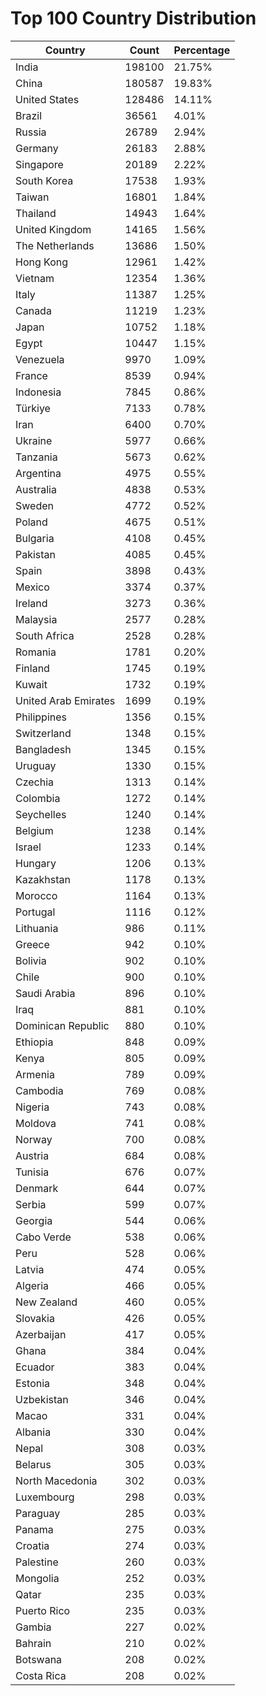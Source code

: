 # Top 100 Country Distribution
| Country | Count | Percentage |
|----|----|----|
| India | 198100 | 21.75% |
| China | 180587 | 19.83% |
| United States | 128486 | 14.11% |
| Brazil | 36561 | 4.01% |
| Russia | 26789 | 2.94% |
| Germany | 26183 | 2.88% |
| Singapore | 20189 | 2.22% |
| South Korea | 17538 | 1.93% |
| Taiwan | 16801 | 1.84% |
| Thailand | 14943 | 1.64% |
| United Kingdom | 14165 | 1.56% |
| The Netherlands | 13686 | 1.50% |
| Hong Kong | 12961 | 1.42% |
| Vietnam | 12354 | 1.36% |
| Italy | 11387 | 1.25% |
| Canada | 11219 | 1.23% |
| Japan | 10752 | 1.18% |
| Egypt | 10447 | 1.15% |
| Venezuela | 9970 | 1.09% |
| France | 8539 | 0.94% |
| Indonesia | 7845 | 0.86% |
| Türkiye | 7133 | 0.78% |
| Iran | 6400 | 0.70% |
| Ukraine | 5977 | 0.66% |
| Tanzania | 5673 | 0.62% |
| Argentina | 4975 | 0.55% |
| Australia | 4838 | 0.53% |
| Sweden | 4772 | 0.52% |
| Poland | 4675 | 0.51% |
| Bulgaria | 4108 | 0.45% |
| Pakistan | 4085 | 0.45% |
| Spain | 3898 | 0.43% |
| Mexico | 3374 | 0.37% |
| Ireland | 3273 | 0.36% |
| Malaysia | 2577 | 0.28% |
| South Africa | 2528 | 0.28% |
| Romania | 1781 | 0.20% |
| Finland | 1745 | 0.19% |
| Kuwait | 1732 | 0.19% |
| United Arab Emirates | 1699 | 0.19% |
| Philippines | 1356 | 0.15% |
| Switzerland | 1348 | 0.15% |
| Bangladesh | 1345 | 0.15% |
| Uruguay | 1330 | 0.15% |
| Czechia | 1313 | 0.14% |
| Colombia | 1272 | 0.14% |
| Seychelles | 1240 | 0.14% |
| Belgium | 1238 | 0.14% |
| Israel | 1233 | 0.14% |
| Hungary | 1206 | 0.13% |
| Kazakhstan | 1178 | 0.13% |
| Morocco | 1164 | 0.13% |
| Portugal | 1116 | 0.12% |
| Lithuania | 986 | 0.11% |
| Greece | 942 | 0.10% |
| Bolivia | 902 | 0.10% |
| Chile | 900 | 0.10% |
| Saudi Arabia | 896 | 0.10% |
| Iraq | 881 | 0.10% |
| Dominican Republic | 880 | 0.10% |
| Ethiopia | 848 | 0.09% |
| Kenya | 805 | 0.09% |
| Armenia | 789 | 0.09% |
| Cambodia | 769 | 0.08% |
| Nigeria | 743 | 0.08% |
| Moldova | 741 | 0.08% |
| Norway | 700 | 0.08% |
| Austria | 684 | 0.08% |
| Tunisia | 676 | 0.07% |
| Denmark | 644 | 0.07% |
| Serbia | 599 | 0.07% |
| Georgia | 544 | 0.06% |
| Cabo Verde | 538 | 0.06% |
| Peru | 528 | 0.06% |
| Latvia | 474 | 0.05% |
| Algeria | 466 | 0.05% |
| New Zealand | 460 | 0.05% |
| Slovakia | 426 | 0.05% |
| Azerbaijan | 417 | 0.05% |
| Ghana | 384 | 0.04% |
| Ecuador | 383 | 0.04% |
| Estonia | 348 | 0.04% |
| Uzbekistan | 346 | 0.04% |
| Macao | 331 | 0.04% |
| Albania | 330 | 0.04% |
| Nepal | 308 | 0.03% |
| Belarus | 305 | 0.03% |
| North Macedonia | 302 | 0.03% |
| Luxembourg | 298 | 0.03% |
| Paraguay | 285 | 0.03% |
| Panama | 275 | 0.03% |
| Croatia | 274 | 0.03% |
| Palestine | 260 | 0.03% |
| Mongolia | 252 | 0.03% |
| Qatar | 235 | 0.03% |
| Puerto Rico | 235 | 0.03% |
| Gambia | 227 | 0.02% |
| Bahrain | 210 | 0.02% |
| Botswana | 208 | 0.02% |
| Costa Rica | 208 | 0.02% |
